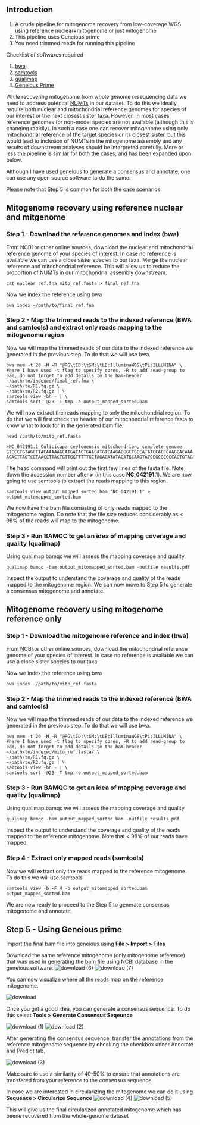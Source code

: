 ## Introduction
1. A crude pipeline for mitogenome recovery from low-coverage WGS using reference nuclear+mitogenome or just mitogenome
2. This pipeline uses Geneious prime
3. You need trimmed reads for running this pipeline

Checklist of softwares required
1. [bwa](https://github.com/lh3/bwa)
2. [samtools](https://github.com/samtools/samtools)
3. [qualimap](http://qualimap.conesalab.org/)
4. [Geneious Prime](https://www.geneious.com/)

While recovering mitogenome from whole genome resequencing data we need to address potential [NUMTs](https://en.wikipedia.org/wiki/Nuclear_mitochondrial_DNA_segment#:~:text=Nuclear%20mitochondrial%20DNA%20(NUMT)%20segments,nuclear%20genome%20of%20eukaryotic%20organisms) in our dataset. To do this we ideally require both nuclear and mitochondrial reference genomes for species of our interest or the next closest sister taxa. However, in most cases reference genomes for non-model species are not available (although this is changing rapidly). In such a case one can recover mitogenome using only mitochondrial reference of the target species or its closest sister, but this would lead to inclusion of NUMTs in the mitogenome assembly and any results of downstream analyses should be interpreted carefully. More or less the pipeline is similar for both the cases, and has been expanded upon below.

Although I have used geneious to generate a consensus and annotate, one can use any open source software to do the same.

Please note that Step 5 is common for both the case scenarios.

## Mitogenome recovery using reference nuclear and mitgenome

### Step 1 - Download the reference genomes and index (bwa) 
From NCBI or other online sources, download the nuclear and mitochondrial reference genome of your species of interest. In case no reference is available we can use a close sister species to our taxa.
Merge the nuclear reference and mitochondrial reference. This will allow us to reduce the proportion of NUMTs in our mitochondrial assembly downstream. 

```
cat nuclear_ref.fna mito_ref.fasta > final_ref.fna
```

Now we index the reference using bwa

```
bwa index ~/path/to/final_ref.fna
```


### Step 2 - Map the trimmed reads to the indexed reference (BWA and samtools) and extract only reads mapping to the mitogenome region

Now we will map the trimmed reads of our data to the indexed reference we generated in the previous step. To do that we will use bwa.

```
bwa mem -t 20 -M -R "@RG\tID:\tSM:\tLB:IlluminaWGS\tPL:ILLUMINA" \ #here I have used -t flag to specify cores, -R to add read-group to bam, do not forget to add details to the bam-header
~/path/to/indexed/final_ref.fna \
~/path/to/R1.fq.gz \
~/path/to/R2.fq.gz | \
samtools view -bh - | \
samtools sort -@20 -T tmp -o output_mapped_sorted.bam
```
We will now extract the reads mapping to only the mitochondrial region. To do that we will first check the header of our mitochondrial reference fasta to know what to look for in the generated bam file.

```
head /path/to/mito_ref.fasta
```
```
>NC_042191.1 Culicicapa ceylonensis mitochondrion, complete genome
GTCCCTGTAGCTTACAAAAAGCATGACACTGAAGATGTCAAGACGGCTGCCATATGCACCCAAGGACAAA
AGACTTAGTCCTAACCTTACTGTTGGTTTTTGCTAGACATATACATGCAAGTATCCGCGCGCCAGTGTAG
```
The head command will print out the first few lines of the fasta file. Note down the accession number after **>** (in this case **NC_042191.1**). We are now going to use samtools to extract the reads mapping to this region.

```
samtools view output_mapped_sorted.bam "NC_042191.1" > output_mitomapped_sorted.bam
```
We now have the bam file consisting of only reads mapped to the mitogenome region. Do note that the file size reduces considerably as < 98% of the reads will map to the mitogenome.


### Step 3 - Run BAMQC to get an idea of mapping coverage and quality (qualimap)
Using qualimap bamqc we will assess the mapping coverage and quality
```
qualimap bamqc -bam output_mitomapped_sorted.bam -outfile results.pdf
```
Inspect the output to understand the coverage and quality of the reads mapped to the mitogenome region. We can now move to Step 5 to generate a consensus mitogenome and annotate.


## Mitogenome recovery using mitogenome reference only
### Step 1 - Download the mitogenome reference and index (bwa) 
From NCBI or other online sources, download the mitochondrial reference genome of your species of interest. In case no reference is available we can use a close sister species to our taxa.

Now we index the reference using bwa

```
bwa index ~/path/to/mito_ref.fasta
```

### Step 2 - Map the trimmed reads to the indexed reference (BWA and samtools)

Now we will map the trimmed reads of our data to the indexed reference we generated in the previous step. To do that we will use bwa.

```
bwa mem -t 20 -M -R "@RG\tID:\tSM:\tLB:IlluminaWGS\tPL:ILLUMINA" \ #here I have used -t flag to specify cores, -R to add read-group to bam, do not forget to add details to the bam-header
~/path/to/indexed/mito_ref.fasta/ \
~/path/to/R1.fq.gz \
~/path/to/R2.fq.gz | \
samtools view -bh - | \
samtools sort -@20 -T tmp -o output_mapped_sorted.bam
```

### Step 3 - Run BAMQC to get an idea of mapping coverage and quality (qualimap)
Using qualimap bamqc we will assess the mapping coverage and quality
```
qualimap bamqc -bam output_mapped_sorted.bam -outfile results.pdf
```
Inspect the output to understand the coverage and quality of the reads mapped to the reference mitogenome. Note that < 98% of our reads have mapped.

### Step 4 - Extract only mapped reads (samtools)
Now we will extract only the reads mapped to the reference mitogenome. To do this we will use samtools
```
samtools view -b -F 4 -o output_mitomapped_sorted.bam output_mapped_sorted.bam
```

We are now ready to proceed to the Step 5 to generate consensus mitogenome and annotate.

## Step 5 - Using Geneious prime
Import the final bam file into geneious using **File > Import > Files**

Download the same reference mitogenome (only mitogenome reference) that was used in generating the bam file using NCBI database in the geneious software.
![download (6)](https://github.com/user-attachments/assets/1b84ac18-7dfa-45a5-b4ed-f0ad85e9e4c2)
![download (7)](https://github.com/user-attachments/assets/1dc1ea70-b614-4c79-a4ae-d797b100ef9e)


You can now visualize where all the reads map on the reference mitogenome.

![download](https://github.com/user-attachments/assets/c54d43c2-d9e0-498d-9c9c-cf6191eeb01a)


Once you get a good idea, you can generate a consensus sequence. To do this select **Tools > Generate Consensus Seqeunce**

![download (1)](https://github.com/user-attachments/assets/d0af7eb9-1ba3-4a7c-a493-dbb41b5f12eb)
![download (2)](https://github.com/user-attachments/assets/57cc17b3-cc44-4f93-9b7d-a579ad9fed83)



After generating the consensus sequence, transfer the annotations from the reference mitogenome sequence by checking the checkbox under Annotate and Predict tab.

![download (3)](https://github.com/user-attachments/assets/9b1f43f6-ec2e-4892-9de6-416655b32ded)

Make sure to use a similarity of 40-50% to ensure that annotations are transfered from your reference to the consensus sequence.

In case we are interested in circularizing the mitogenome we can do it using **Sequence > Circularize Sequence**
![download (4)](https://github.com/user-attachments/assets/288b0874-6912-4ca1-a480-dad0002623b8)
![download (5)](https://github.com/user-attachments/assets/19b67558-2d9c-4fad-ae98-7f5a8dc64b8d)

This will give us the final circularized annotated mitogenome which has beene recovered from the whole-genome dataset


